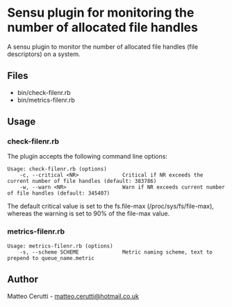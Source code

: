 # Sensu plugin for monitoring the number of allocated file handles

A sensu plugin to monitor the number of allocated file handles (file descriptors) on a system.

## Files

 * bin/check-filenr.rb
 * bin/metrics-filenr.rb


## Usage

### check-filenr.rb

The plugin accepts the following command line options:

```
Usage: check-filenr.rb (options)
    -c, --critical <NR>              Critical if NR exceeds the current number of file handles (default: 383786)
    -w, --warn <NR>                  Warn if NR exceeds current number of file handles (default: 345407)
```

The default critical value is set to the fs.file-max (/proc/sys/fs/file-max), whereas the warning is set to 90% of the file-max value.

### metrics-filenr.rb

```
Usage: metrics-filenr.rb (options)
    -s, --scheme SCHEME              Metric naming scheme, text to prepend to queue_name.metric
```


## Author

Matteo Cerutti - <matteo.cerutti@hotmail.co.uk>
